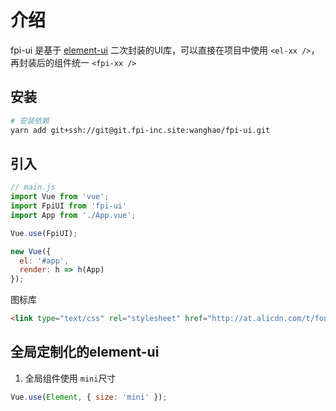 # 介绍

fpi-ui 是基于 [element-ui](http://element-cn.eleme.io/2.6/#/zh-CN) 二次封装的UI库，可以直接在项目中使用 `<el-xx />`，再封装后的组件统一 `<fpi-xx />`


## 安装

```bash
# 安装依赖
yarn add git+ssh://git@git.fpi-inc.site:wanghao/fpi-ui.git
```

## 引入

```js
// main.js
import Vue from 'vue';
import FpiUI from 'fpi-ui'
import App from './App.vue';

Vue.use(FpiUI);

new Vue({
  el: '#app',
  render: h => h(App)
});
```

图标库
```html
<link type="text/css" rel="stylesheet" href="http://at.alicdn.com/t/font_653301_sblyj1jdu3.css">
```

## 全局定制化的element-ui

1. 全局组件使用 `mini`尺寸 
```js
Vue.use(Element, { size: 'mini' });
```
